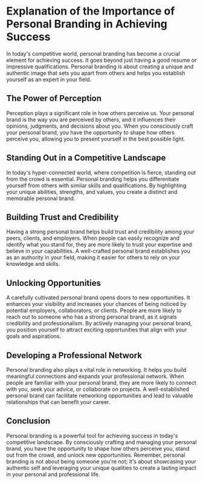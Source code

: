 Explanation of the Importance of Personal Branding in Achieving Success
==================================================================================

In today's competitive world, personal branding has become a crucial element for achieving success. It goes beyond just having a good resume or impressive qualifications. Personal branding is about creating a unique and authentic image that sets you apart from others and helps you establish yourself as an expert in your field.

The Power of Perception
-----------------------

Perception plays a significant role in how others perceive us. Your personal brand is the way you are perceived by others, and it influences their opinions, judgments, and decisions about you. When you consciously craft your personal brand, you have the opportunity to shape how others perceive you, allowing you to present yourself in the best possible light.

Standing Out in a Competitive Landscape
---------------------------------------

In today's hyper-connected world, where competition is fierce, standing out from the crowd is essential. Personal branding helps you differentiate yourself from others with similar skills and qualifications. By highlighting your unique abilities, strengths, and values, you create a distinct and memorable personal brand.

Building Trust and Credibility
------------------------------

Having a strong personal brand helps build trust and credibility among your peers, clients, and employers. When people can easily recognize and identify what you stand for, they are more likely to trust your expertise and believe in your capabilities. A well-crafted personal brand establishes you as an authority in your field, making it easier for others to rely on your knowledge and skills.

Unlocking Opportunities
-----------------------

A carefully cultivated personal brand opens doors to new opportunities. It enhances your visibility and increases your chances of being noticed by potential employers, collaborators, or clients. People are more likely to reach out to someone who has a strong personal brand, as it signals credibility and professionalism. By actively managing your personal brand, you position yourself to attract exciting opportunities that align with your goals and aspirations.

Developing a Professional Network
---------------------------------

Personal branding also plays a vital role in networking. It helps you build meaningful connections and expands your professional network. When people are familiar with your personal brand, they are more likely to connect with you, seek your advice, or collaborate on projects. A well-established personal brand can facilitate networking opportunities and lead to valuable relationships that can benefit your career.

Conclusion
----------

Personal branding is a powerful tool for achieving success in today's competitive landscape. By consciously crafting and managing your personal brand, you have the opportunity to shape how others perceive you, stand out from the crowd, and unlock new opportunities. Remember, personal branding is not about being someone you're not; it's about showcasing your authentic self and leveraging your unique qualities to create a lasting impact in your personal and professional life.
